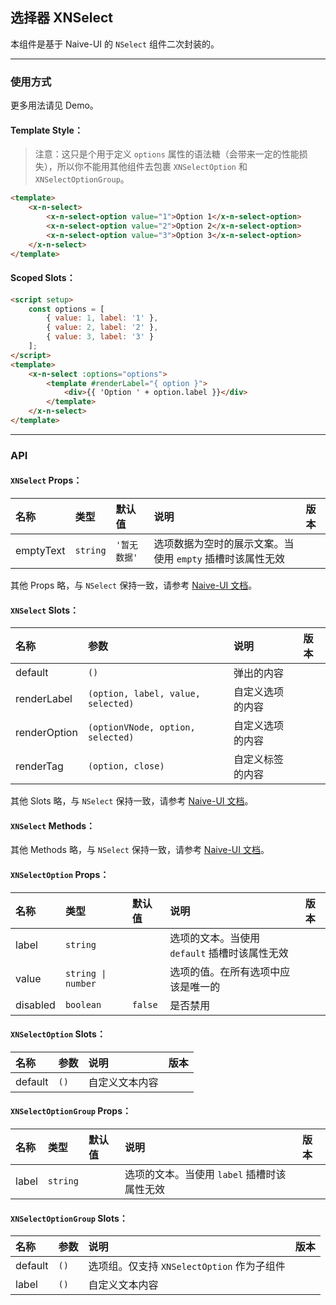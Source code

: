 ﻿## 选择器 XNSelect

本组件是基于 Naive-UI 的 `NSelect` 组件二次封装的。

---

### 使用方式

更多用法请见 Demo。

#### Template Style：

> 注意：这只是个用于定义 `options` 属性的语法糖（会带来一定的性能损失），所以你不能用其他组件去包裹 `XNSelectOption` 和 `XNSelectOptionGroup`。

```html
<template>
    <x-n-select>
        <x-n-select-option value="1">Option 1</x-n-select-option>
        <x-n-select-option value="2">Option 2</x-n-select-option>
        <x-n-select-option value="3">Option 3</x-n-select-option>
    </x-n-select>
</template>
```

#### Scoped Slots：

```html
<script setup>
    const options = [
        { value: 1, label: '1' },
        { value: 2, label: '2' },
        { value: 3, label: '3' }
    ];
</script>
<template>
    <x-n-select :options="options">
        <template #renderLabel="{ option }">
            <div>{{ 'Option ' + option.label }}</div>
        </template>
    </x-n-select>
</template>
```

---

### API

#### `XNSelect` Props：

| 名称      | 类型     | 默认值       | 说明                                                      | 版本 |
| :-------- | :------- | :----------- | :-------------------------------------------------------- | :--- |
| emptyText | `string` | `'暂无数据'` | 选项数据为空时的展示文案。当使用 `empty` 插槽时该属性无效 |      |

其他 Props 略，与 `NSelect` 保持一致，请参考 [Naive-UI 文档](https://www.naiveui.com/zh-CN/os-theme/components/select#Select-Props)。

#### `XNSelect` Slots：

| 名称         | 参数                               | 说明             | 版本 |
| :----------- | :--------------------------------- | :--------------- | :--- |
| default      | `()`                               | 弹出的内容       |      |
| renderLabel  | `(option, label, value, selected)` | 自定义选项的内容 |      |
| renderOption | `(optionVNode, option, selected)`  | 自定义选项的内容 |      |
| renderTag    | `(option, close)`                  | 自定义标签的内容 |      |

其他 Slots 略，与 `NSelect` 保持一致，请参考 [Naive-UI 文档](https://www.naiveui.com/zh-CN/os-theme/components/select#Select-Slots)。

#### `XNSelect` Methods：

其他 Methods 略，与 `NSelect` 保持一致，请参考 [Naive-UI 文档](https://www.naiveui.com/zh-CN/os-theme/components/select#Select-Methods)。

#### `XNSelectOption` Props：

| 名称     | 类型               | 默认值  | 说明                                          | 版本 |
| :------- | :----------------- | :------ | :-------------------------------------------- | :--- |
| label    | `string`           |         | 选项的文本。当使用 `default` 插槽时该属性无效 |      |
| value    | `string \| number` |         | 选项的值。在所有选项中应该是唯一的            |      |
| disabled | `boolean`          | `false` | 是否禁用                                      |      |

#### `XNSelectOption` Slots：

| 名称    | 参数 | 说明           | 版本 |
| :------ | :--- | :------------- | :--- |
| default | `()` | 自定义文本内容 |      |

#### `XNSelectOptionGroup` Props：

| 名称  | 类型     | 默认值 | 说明                                        | 版本 |
| :---- | :------- | :----- | :------------------------------------------ | :--- |
| label | `string` |        | 选项的文本。当使用 `label` 插槽时该属性无效 |      |

#### `XNSelectOptionGroup` Slots：

| 名称    | 参数 | 说明                                       | 版本 |
| :------ | :--- | :----------------------------------------- | :--- |
| default | `()` | 选项组。仅支持 `XNSelectOption` 作为子组件 |      |
| label   | `()` | 自定义文本内容                             |      |
